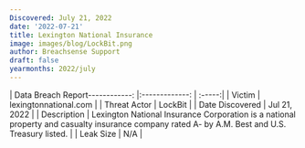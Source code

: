 ```yaml
---
Discovered: July 21, 2022
date: '2022-07-21'
title: Lexington National Insurance
image: images/blog/LockBit.png
author: Breachsense Support
draft: false
yearmonths: 2022/july
---
```


| Data Breach Report------------:     |:-------------:    | :-----:|
| Victim      | lexingtonnational.com      | 
| Threat Actor      | LockBit      | 
| Date Discovered      | Jul 21, 2022      | 
| Description      | Lexington National Insurance Corporation is a national property and casualty insurance company rated A- by A.M. Best and U.S. Treasury listed.      | 
| Leak Size      | N/A      | 

